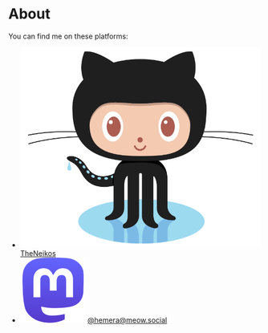 # About

You can find me on these platforms:

<ul>
    <li class="flex items-center">
        <img src="/octocat.png" class="w-8 h-8">
        <a href="https://github.com/TheNeikos" class="ml-2">TheNeikos</a>
    </li>
    <li class="flex items-center">
        <img src="/mastodon-logo.svg" class="w-8 h-8">
        <a rel="me" href="https://meow.social/@Hemera" class="ml-2">@hemera@meow.social</a>
    </li>
</ul>
